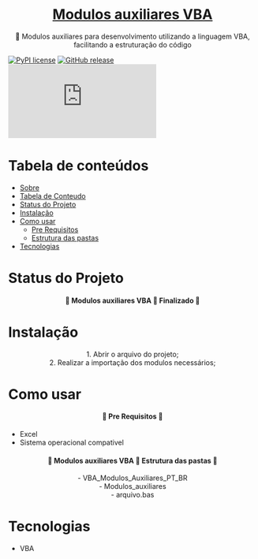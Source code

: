 <h1 align="center">
    <a href="https://github.com/leonardoqueiroz-code/VBA_Modulos_Auxiliares_PT_BR/">Modulos auxiliares  VBA</a>
</h1>
<p align="center">🚀 Modulos auxiliares para desenvolvimento utilizando a linguagem VBA, facilitando a estruturação do código</p>

[![PyPI license](https://img.shields.io/pypi/l/ansicolortags.svg)]()
[![GitHub release](https://img.shields.io/github/release/Naereen/StrapDown.js.svg)](h)
[![Only 85 kb](https://badge-size.herokuapp.com/Naereen/StrapDown.js/master/strapdown.min.js)]()

Tabela de conteúdos
=================
<!--ts-->
   * [Sobre](#Sobre)
   * [Tabela de Conteudo](#tabela-de-conteudo)
   * [Status do Projeto](#tabela-de-conteudo)
   * [Instalação](#instalacao)
   * [Como usar](#como-usar)
      * [Pre Requisitos](#pre-requisitos)
      * [Estrutura das pastas](#local-files)
   * [Tecnologias](#tecnologias)
<!--te-->


Status do Projeto
=================
<h4 align="center"> 
	🚧  Modulos auxiliares  VBA 🚀 Finalizado  🚧
</h4>

Instalação
=================

<div align="center">
1. Abrir o arquivo do projeto; <br>
2. Realizar a importação dos modulos necessários;
</div>

Como usar
=================
<h4 align="center"> 
	🚧  Pre Requisitos 🚧
</h4>

- Excel
- Sistema operacional compativel



<h4 align="center"> 
	🌟  Modulos auxiliares  VBA 🌟 Estrutura das pastas  🌟
</h4>

<center>
	- VBA_Modulos_Auxiliares_PT_BR<br>
		- Modulos_auxiliares <br>
			- arquivo.bas
</center>

Tecnologias
=================

- VBA
